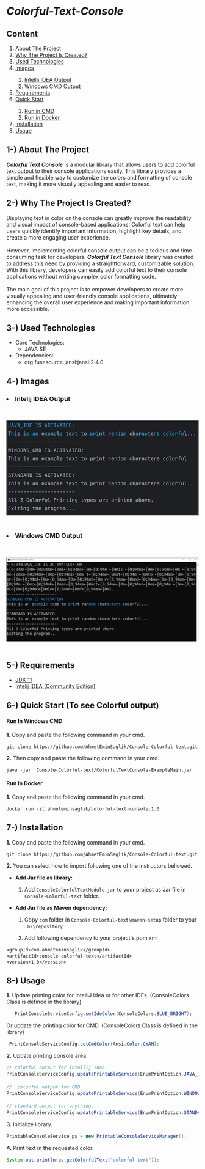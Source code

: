 # <i>Colorful-Text-Console </i> 

## Content
<ol>
        <a href="#about-project"><li>About The Project</li></a>
        <a href="#why-project-created"><li>Why The Project Is Created?</li></a>
        <a href="#used-technologies"><li>Used Technologies</li></a>
        <a href="#image"><li>Images </li></a>
                <ol> 
                        <a href="#intelij-idea-output"><li> Intellij IDEA Output</li></a>
                        <a href="#windows-cmd-output"><li>Windows CMD Output</li></a>
                </ol>
        </li>
        <a href="#requirements"><li>Requirements</li></a>
         <a href="#quick-start"><li>Quick Start</li></a>
         <ol>
	<a href="#run-in-cmd"><li>Run in CMD</li></a>
        <a href="#run-in-docker"><li>Run in Docker</li></a>
         </ol>
         </li>
        <a href="#installation"><li>Installation</li></a>
        <a href="#usage"><li>Usage</li></a>
        
</ol>

## <a id="about-project">1-) About The Project</a>

***Colorful Text Console*** is a modular library that allows users to add colorful text output to their console applications easily. This library provides a simple and flexible way to customize the colors and formatting of console text, making it more visually appealing and easier to read.
<br>

## <a id="why-project-created">2-) Why The Project Is Created?</a>
Displaying text in color on the console can greatly improve the readability and visual impact of console-based applications. Colorful text can help users quickly identify important information, highlight key details, and create a more engaging user experience.
<br><br>
However, implementing colorful console output can be a tedious and time-consuming task for developers. ***Colorful Text Console*** library was created to address this need by providing a straightforward, customizable solution. With this library, developers can easily add colorful text to their console applications without writing complex color formatting code.
<br><br>
The main goal of this project is to empower developers to create more visually appealing and user-friendly console applications, ultimately enhancing the overall user experience and making important information more accessible.

## <a id="used-technologies">3-) Used Technologies</a>

* Core Technologies:
    * JAVA SE
* Dependencies:
    * org.fusesource.jansi:jansi:2.4.0
  
  

## <a id="image">4-) Images </a>


### <span id="intelij-idea-output"><li> Intelij IDEA Output </li> </span> 
<br>

!["images/JAVA_IDE"](images/JAVA_IDE.png)</li> <br> <br>

### <a id="windows-cmd-output"><li> Windows CMD Output </li> </a> 
<br>

!["images/WINDOWS_CMD.png"](images/WINDOWS_CMD.png)</li> <br> <br>

## <a id="requirements">5-) Requirements</a>

* <a href="https://www.oracle.com/tr/java/technologies/javase/jdk11-archive-downloads.html">JDK 11</a>
* <a href="https://www.jetbrains.com/idea/download/?section=windows"> Intelij IDEA (Community Edition) </a></li> 

## <a id="quick-start">6-) Quick Start (To see Colorful output)</a>

#### <a id="run-in-cmd"> Run In Windows CMD </a>

**1.** Copy and paste the following command in your cmd.
<br>

```
git clone https://github.com/AhmetEminSaglik/Console-Colorful-text.git
```
**2.** Then copy and paste the following command in your cmd.
```
java -jar  Console-Colorful-text/ColorfulTextConsole-ExampleMain.jar
```
#### <a id="run-in-docker"> Run In Docker </a>

**1.** Copy and paste the following command in your cmd.

```
docker run -it ahmeteminsaglik/colorful-text-console:1.0
```


## <a id="installation">7-) Installation </a>
**1.** Copy and paste the following command in your cmd.

```
git clone https://github.com/AhmetEminSaglik/Console-Colorful-text.git
```

**2.** You can select how to import following one of the instructors bellowed.


* **Add Jar file as library:**

    1.  Add `ConsoleColorfulTextModule.jar`  to your project as Jar file in `Console-Colorful-text` folder.

* **Add Jar file as Maven dependency:**

    1. Copy `com` folder in `Console-Colorful-text\maven-setup` folder to your `.m2\repository`
 
    2. Add following dependency to your project's pom.xml

```
<groupId>com.ahmeteminsaglik</groupId>
<artifactId>console-colorful-text</artifactId>
<version>1.0</version>
```

## <a id="usage">8-) Usage</a>


 **1.** Update printing color for IntelliJ Idea or for other IDEs. (ConsoleColors Class is defined in the library)
```java
   PrintConsoleServiceConfig.setIdeColor(ConsoleColors.BLUE_BRIGHT);
```
Or update the printing color for CMD. (ConsoleColors Class is defined in the library)
```java
 PrintConsoleServiceConfig.setCmdColor(Ansi.Color.CYAN);
 ```
**2.**  Update printing console area. 
```java
// colorful output for Intellij Idea
PrintConsoleServiceConfig.updatePrintableService(EnumPrintOption.JAVA_IDE); 

//  colorful output for CMD
PrintConsoleServiceConfig.updatePrintableService(EnumPrintOption.WINDOWS_CMD);    

// standard output for anything.
PrintConsoleServiceConfig.updatePrintableService(EnumPrintOption.STANDARD);
```
**3.** Initialize library.
```java
PrintableConsoleService ps = new PrintableConsoleServiceManager();
```
**4.**  Print text in the requested color.
```java
System.out.println(ps.getColorfulText("colorful text"));
```
  
